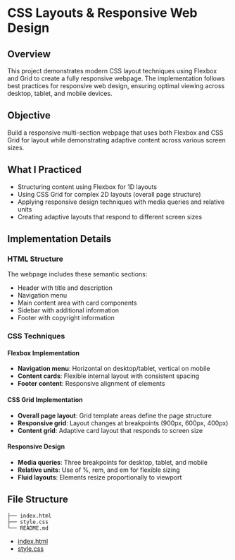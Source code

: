 # CSS Layouts & Responsive Web Design

## Overview
This project demonstrates modern CSS layout techniques using Flexbox and Grid to create a fully responsive webpage. The implementation follows best practices for responsive web design, ensuring optimal viewing across desktop, tablet, and mobile devices.

## Objective
Build a responsive multi-section webpage that uses both Flexbox and CSS Grid for layout while demonstrating adaptive content across various screen sizes.

## What I Practiced
- Structuring content using Flexbox for 1D layouts
- Using CSS Grid for complex 2D layouts (overall page structure)
- Applying responsive design techniques with media queries and relative units
- Creating adaptive layouts that respond to different screen sizes

## Implementation Details

### HTML Structure
The webpage includes these semantic sections:
- Header with title and description
- Navigation menu
- Main content area with card components
- Sidebar with additional information
- Footer with copyright information

### CSS Techniques

#### Flexbox Implementation
- **Navigation menu**: Horizontal on desktop/tablet, vertical on mobile
- **Content cards**: Flexible internal layout with consistent spacing
- **Footer content**: Responsive alignment of elements

#### CSS Grid Implementation
- **Overall page layout**: Grid template areas define the page structure
- **Responsive grid**: Layout changes at breakpoints (900px, 600px, 400px)
- **Content grid**: Adaptive card layout that responds to screen size

#### Responsive Design
- **Media queries**: Three breakpoints for desktop, tablet, and mobile
- **Relative units**: Use of %, rem, and em for flexible sizing
- **Fluid layouts**: Elements resize proportionally to viewport

## File Structure
```
├── index.html      
├── style.css       
└── README.md       
```
- [index.html](index.html)
- [style.css](style.css)